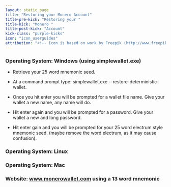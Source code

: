 ```yaml
---
layout: static_page
title: "Restoring your Monero Account"
title-pre-kick: "Restoring your "
title-kick: "Monero "
title-post-kick: "Account"
kick-class: "purple-kicks"
icon: "icon_userguides"
attribution: "<!-- Icon is based on work by Freepik (http://www.freepik.com) and is licensed under Creative Commons BY 3.0 -->"
---
```


### Operating System:  Windows (using simplewallet.exe)

- Retrieve your 25 word mnemonic seed.

- At a command prompt type:  simplewallet.exe --restore-deterministic-wallet.

- Once you hit enter you will be prompted for a wallet file name.  Give your wallet a new name, any name will do. 

- Hit enter again and you will be prompted for a password.  Give your wallet a new and long password.

- Hit enter gain and you will be prompted for your 25 word electrum style mnemonic seed.  (maybe remove the word electrum, as it may cause confusion).

### Operating System: Linux

### Operating System: Mac

### Website: www.monerowallet.com using a 13 word mnemonic

